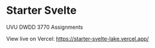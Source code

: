 # Starter Svelte

UVU DWDD 3770 Assignments

View live on Vercel:
https://starter-svelte-lake.vercel.app/ 
